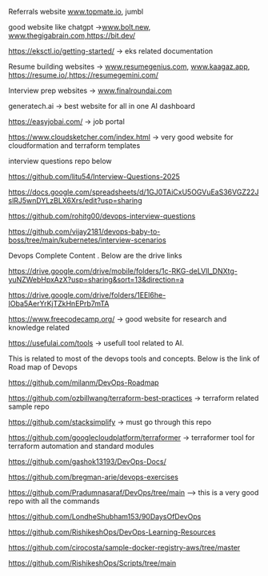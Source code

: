 Referrals website
www.topmate.io, jumbl

good website like chatgpt ->www.bolt.new, www.thegigabrain.com,https://bit.dev/

https://eksctl.io/getting-started/ -> eks related documentation

Resume building websites -> www.resumegenius.com, www.kaagaz.app, https://resume.io/,https://resumegemini.com/

Interview prep websites -> www.finalroundai.com

generatech.ai -> best website for all in one AI dashboard

https://easyjobai.com/ -> job portal

https://www.cloudsketcher.com/index.html -> very good website for cloudformation and terraform templates

interview questions repo below

https://github.com/litu54/Interview-Questions-2025 

https://docs.google.com/spreadsheets/d/1GJ0TAiCxU5OGVuEaS36VGZ22JslRJ5wnDYLzBLX6Xrs/edit?usp=sharing

https://github.com/rohitg00/devops-interview-questions

https://github.com/vijay2181/devops-baby-to-boss/tree/main/kubernetes/interview-scenarios 


Devops Complete Content . Below are the drive links

https://drive.google.com/drive/mobile/folders/1c-RKG-deLVll_DNXtg-yuNZWebHpxAzX?usp=sharing&sort=13&direction=a

https://drive.google.com/drive/folders/1EEl6he-IOba5AerYrKjTZkHnEPrb7mTA

https://www.freecodecamp.org/ -> good website for research and knowledge related

https://usefulai.com/tools -> usefull tool related to AI.

This is related to most of the devops tools and concepts. Below is the link of Road map of Devops

https://github.com/milanm/DevOps-Roadmap

https://github.com/ozbillwang/terraform-best-practices -> terraform related sample repo

https://github.com/stacksimplify -> must go through this repo

https://github.com/googlecloudplatform/terraformer -> terraformer tool for terraform automation and standard modules

https://github.com/gashok13193/DevOps-Docs/

https://github.com/bregman-arie/devops-exercises

https://github.com/Pradumnasaraf/DevOps/tree/main --> this is a very good repo with all the commands

https://github.com/LondheShubham153/90DaysOfDevOps

https://github.com/RishikeshOps/DevOps-Learning-Resources

https://github.com/cirocosta/sample-docker-registry-aws/tree/master

https://github.com/RishikeshOps/Scripts/tree/main





